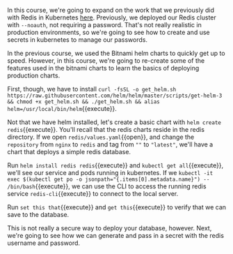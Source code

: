 In this course, we're going to expand on the work that we previously did with Redis in Kubernetes [here](https://katacoda.com/ng-dloring/courses/java-ms-config/java-2).
Previously, we deployed our Redis cluster with `--noauth`, not requiring a password.  That's not really realistic in production environments, so we're going to see how to create and use secrets in kubernetes to manage our passwords.

In the previous course, we used the Bitnami helm charts to quickly get up to speed.  However, in this course, we're going to re-create some of the features used in the bitnami charts to learn the basics of deploying production charts.

First, though, we have to install `curl -fsSL -o get_helm.sh https://raw.githubusercontent.com/helm/helm/master/scripts/get-helm-3 && chmod +x get_helm.sh && ./get_helm.sh && alias helm=/usr/local/bin/helm`{{execute}}.

Not that we have helm installed, let's create a basic chart with `helm create redis`{{execute}}.  You'll recall that the redis charts reside in the redis directory.  If we open `redis/values.yaml`{{open}}, and change the `repository` from `nginx` to `redis` and tag from `""` to `"latest"`, we'll have a chart that deploys a simple redis database.

Run `helm install redis redis`{{execute}} and `kubectl get all`{{execute}}, we'll see our service and pods running in kubernetes.  If we `kubectl -it exec $(kubectl get po -o jsonpath="{.items[0].metadata.name}") -- /bin/bash`{{execute}}, we can use the CLI to access the running redis service `redis-cli`{{execute}} to connect to the local server.

Run `set this that`{{execute}} and `get this`{{execute}} to verify that we can save to the database.

This is not really a secure way to deploy your database, however.  Next, we're going to see how we can generate and pass in a secret with the redis username and password.





